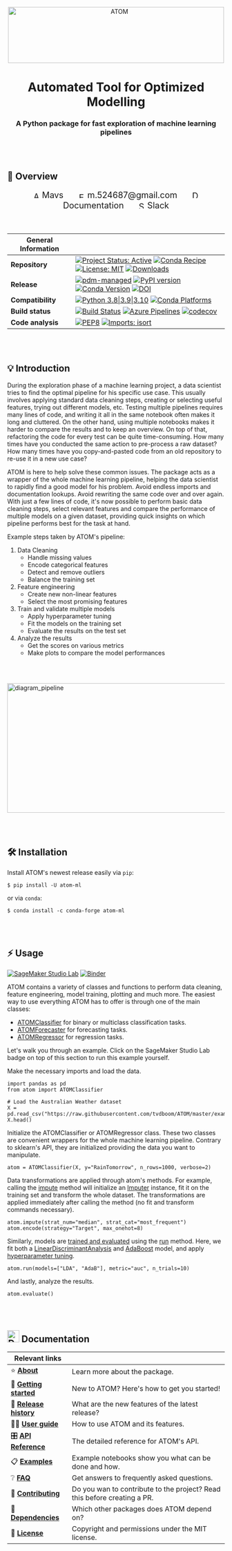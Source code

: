 <div align="center">
<p align="center">
	<img src="https://github.com/tvdboom/ATOM/blob/master/images/logo.png?raw=true" alt="ATOM" title="ATOM" height="130" width="500"/>
</p>

# Automated Tool for Optimized Modelling
### A Python package for fast exploration of machine learning pipelines
</div>

<br><br>



📜 Overview 
-----------

<p align="center" style="font-size: 1.4em">
<a href="https://github.com/tvdboom" style="text-decoration: none" draggable="false"><img src="https://github.com/tvdboom/ATOM/blob/master/docs_sources/img/icons/avatar.png?raw=true" alt="Author" height=15 width=15 draggable="false" /> Mavs</a>
&nbsp;&nbsp;&nbsp;&nbsp;
<a href="mailto:m.524687@gmail.com" style="text-decoration: none" draggable="false"><img src="https://github.com/tvdboom/ATOM/blob/master/docs_sources/img/icons/email.png?raw=true" alt="Email" height=13 width=17 draggable="false" /> m.524687@gmail.com</a>
&nbsp;&nbsp;&nbsp;&nbsp;
<a href="https://tvdboom.github.io/ATOM/" style="text-decoration: none" draggable="false"><img src="https://github.com/tvdboom/ATOM/blob/master/docs_sources/img/icons/documentation.png?raw=true" alt="Documentation" height=17 width=17 draggable="false" /> Documentation</a>
&nbsp;&nbsp;&nbsp;&nbsp;
<a href="https://join.slack.com/t/atom-alm7229/shared_invite/zt-upd8uc0z-LL63MzBWxFf5tVWOGCBY5g" style="text-decoration: none" draggable="false"><img src="https://github.com/tvdboom/ATOM/blob/master/docs_sources/img/icons/slack.png?raw=true" alt="Slack" height=16 width=16 draggable="false"/> Slack</a>
</p>

<br>

**General Information** | |
--- | ---
**Repository** | [![Project Status: Active](https://www.repostatus.org/badges/latest/active.svg)](https://www.repostatus.org/#active) [![Conda Recipe](https://img.shields.io/badge/recipe-atom--ml-green.svg)](https://anaconda.org/conda-forge/atom-ml) [![License: MIT](https://img.shields.io/github/license/tvdboom/ATOM)](https://opensource.org/licenses/MIT) [![Downloads](https://pepy.tech/badge/atom-ml)](https://pepy.tech/project/atom-ml)
**Release** | [![pdm-managed](https://img.shields.io/badge/pdm-managed-blueviolet)](https://pdm.fming.dev) [![PyPI version](https://img.shields.io/pypi/v/atom-ml)](https://pypi.org/project/atom-ml/) [![Conda Version](https://img.shields.io/conda/vn/conda-forge/atom-ml.svg)](https://anaconda.org/conda-forge/atom-ml) [![DOI](https://zenodo.org/badge/195069958.svg)](https://zenodo.org/badge/latestdoi/195069958)
**Compatibility** | [![Python 3.8\|3.9\|3.10](https://img.shields.io/badge/python-3.8%20%7C%203.9%20%7C%203.10-blue?logo=python)](https://www.python.org) [![Conda Platforms](https://img.shields.io/conda/pn/conda-forge/atom-ml.svg)](https://anaconda.org/conda-forge/atom-ml)
**Build status** | [![Build Status](https://github.com/tvdboom/ATOM/workflows/ATOM/badge.svg)](https://github.com/tvdboom/ATOM/actions) [![Azure Pipelines](https://dev.azure.com/conda-forge/feedstock-builds/_apis/build/status/atom-ml-feedstock?branchName=master)](https://dev.azure.com/conda-forge/feedstock-builds/_build/latest?definitionId=10822&branchName=master) [![codecov](https://codecov.io/gh/tvdboom/ATOM/branch/master/graph/badge.svg)](https://codecov.io/gh/tvdboom/ATOM)
**Code analysis** | [![PEP8](https://img.shields.io/badge/code%20style-pep8-orange.svg)](https://www.python.org/dev/peps/pep-0008/) [![Imports: isort](https://img.shields.io/badge/%20imports-isort-%231674b1?style=flat&labelColor=ef8336)](https://pycqa.github.io/isort/)


<br><br>



💡 Introduction  
---------------

During the exploration phase of a machine learning project, a data
scientist tries to find the optimal pipeline for his specific use case.
This usually involves applying standard data cleaning steps, creating
or selecting useful features, trying out different models, etc. Testing
multiple pipelines requires many lines of code, and writing it all in
the same notebook often makes it long and cluttered. On the other hand,
using multiple notebooks makes it harder to compare the results and to
keep an overview. On top of that, refactoring the code for every test
can be quite time-consuming. How many times have you conducted the same
action to pre-process a raw dataset? How many times have you
copy-and-pasted code from an old repository to re-use it in a new use
case?

ATOM is here to help solve these common issues. The package acts as
a wrapper of the whole machine learning pipeline, helping the data
scientist to rapidly find a good model for his problem. Avoid
endless imports and documentation lookups. Avoid rewriting the same
code over and over again. With just a few lines of code, it's now
possible to perform basic data cleaning steps, select relevant
features and compare the performance of multiple models on a given
dataset, providing quick insights on which pipeline performs best
for the task at hand.

Example steps taken by ATOM's pipeline:

1. Data Cleaning
	* Handle missing values
	* Encode categorical features
    * Detect and remove outliers
	* Balance the training set
2. Feature engineering
    * Create new non-linear features
	* Select the most promising features
3. Train and validate multiple models
	* Apply hyperparameter tuning
	* Fit the models on the training set
    * Evaluate the results on the test set
4. Analyze the results
    * Get the scores on various metrics
    * Make plots to compare the model performances


<br/><br/>

<img src="https://github.com/tvdboom/ATOM/blob/master/images/diagram_pipeline.png?raw=true" alt="diagram_pipeline" title="diagram_pipeline" width="900" height="300" />

<br><br>


🛠️ Installation
---------------

Install ATOM's newest release easily via `pip`:

    $ pip install -U atom-ml


or via `conda`:

    $ conda install -c conda-forge atom-ml

<br><br>


⚡ Usage
-------

[![SageMaker Studio Lab](https://studiolab.sagemaker.aws/studiolab.svg)](https://studiolab.sagemaker.aws/import/github/tvdboom/ATOM/blob/master/examples/getting_started.ipynb)
[![Binder](https://mybinder.org/badge_logo.svg)](https://mybinder.org/v2/gh/tvdboom/ATOM/HEAD)

ATOM contains a variety of classes and functions to perform data cleaning,
feature engineering, model training, plotting and much more. The easiest
way to use everything ATOM has to offer is through one of the main classes:

* [ATOMClassifier](https://tvdboom.github.io/ATOM/latest//API/ATOM/atomclassifier) for binary or multiclass classification tasks.
* [ATOMForecaster](https://tvdboom.github.io/ATOM/latest//API/ATOM/atomforecaster) for forecasting tasks.
* [ATOMRegressor](https://tvdboom.github.io/ATOM/latest//API/ATOM/atomregressor) for regression tasks.

Let's walk you through an example. Click on the SageMaker Studio Lab badge
on top of this section to run this example yourself.

Make the necessary imports and load the data.

```pycon
import pandas as pd
from atom import ATOMClassifier

# Load the Australian Weather dataset
X = pd.read_csv("https://raw.githubusercontent.com/tvdboom/ATOM/master/examples/datasets/weatherAUS.csv")
X.head()
```

Initialize the ATOMClassifier or ATOMRegressor class. These two classes
are convenient wrappers for the whole machine learning pipeline. Contrary
to sklearn's API, they are initialized providing the data you want to
manipulate.

```pycon
atom = ATOMClassifier(X, y="RainTomorrow", n_rows=1000, verbose=2)
```

Data transformations are applied through atom's methods. For example,
calling the [impute](https://tvdboom.github.io/ATOM/latest/API/ATOM/atomclassifier/#impute)
method will initialize an [Imputer](https://tvdboom.github.io/ATOM/latest/API/data_cleaning/imputer)
instance, fit it on the training set and transform the whole dataset.
The transformations are applied immediately after calling the method
(no fit and transform commands necessary).

```pycon
atom.impute(strat_num="median", strat_cat="most_frequent")  
atom.encode(strategy="Target", max_onehot=8)
```

Similarly, models are [trained and evaluated](https://tvdboom.github.io/ATOM/latest/user_guide/training)
using the [run](https://tvdboom.github.io/ATOM/latest/API/ATOM/atomclassifier/#run)
method. Here, we fit both a [LinearDiscriminantAnalysis](https://tvdboom.github.io/ATOM/latest/API/models/lda)
and [AdaBoost](https://tvdboom.github.io/ATOM/latest/API/models/adab) model,
and apply [hyperparameter tuning](https://tvdboom.github.io/ATOM/latest/user_guide/training/#hyperparameter-tuning).

```pycon
atom.run(models=["LDA", "AdaB"], metric="auc", n_trials=10)
```

And lastly, analyze the results.

```pycon
atom.evaluate()
```

<br><br>


<img src="https://github.com/tvdboom/ATOM/blob/master/docs_sources/img/icons/documentation.png?raw=true" alt="Documentation" height=28 width=28 draggable="false" /> Documentation
----------------
  
**Relevant links** | |
--- | ---
⭐ **[About](https://tvdboom.github.io/ATOM/latest/release_history/)** | Learn more about the package.
🚀 **[Getting started](https://tvdboom.github.io/ATOM/latest/getting_started/)** | New to ATOM? Here's how to get you started!
📢 **[Release history](https://tvdboom.github.io/ATOM/latest/release_history/)** | What are the new features of the latest release?
👨‍💻 **[User guide](https://tvdboom.github.io/ATOM/latest/user_guide/introduction/)** | How to use ATOM and its features.
🎛️ **[API Reference](https://tvdboom.github.io/ATOM/latest/API/ATOM/atomclassifier/)** | The detailed reference for ATOM's API.
📋 **[Examples](https://tvdboom.github.io/ATOM/latest/examples/binary_classification/)** | Example notebooks show you what can be done and how.
❔ **[FAQ](https://tvdboom.github.io/ATOM/latest/faq/)** | Get answers to frequently asked questions.
🔧 **[Contributing](https://tvdboom.github.io/ATOM/latest/contributing/)** | Do you wan to contribute to the project? Read this before creating a PR.
🌳 **[Dependencies](https://tvdboom.github.io/ATOM/latest/dependencies/)** | Which other packages does ATOM depend on?
📃 **[License](https://tvdboom.github.io/ATOM/latest/license/)** | Copyright and permissions under the MIT license.
